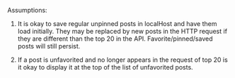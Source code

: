 Assumptions: 
1. It is okay to save regular unpinned posts in localHost and have them load initially. They may be replaced by new posts in the HTTP request if they are different than the top 20 in the API. Favorite/pinned/saved posts will still persist. 

2. If a post is unfavorited and no longer appears in the request of top 20 is it okay to display it at the top of the list of unfavorited posts. 